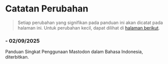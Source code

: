 # Catatan Perubahan

> Setiap perubahan yang signifikan pada panduan ini akan dicatat pada halaman ini. Untuk perubahan kecil, dapat dilihat di [halaman berikut](https://github.com/bandarbaru-1/Panduan-Mastodon-Indonesia/commits/main/).

### - 02/09/2025


Panduan Singkat Penggunaan Mastodon dalam Bahasa Indonesia, diterbitkan.
